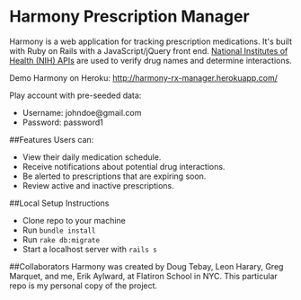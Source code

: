 # Harmony Prescription Manager
Harmony is a web application for tracking prescription medications. It's built with Ruby on Rails with a JavaScript/jQuery front end. [National Institutes of Health (NIH) APIs](https://rxnav.nlm.nih.gov/APIsOverview.html) are used to verify drug names and determine interactions.

Demo Harmony on Heroku: http://harmony-rx-manager.herokuapp.com/

Play account with pre-seeded data:
* Username: <span>johndoe</span>@gmail.com
* Password: password1

##Features
Users can:
* View their daily medication schedule.
* Receive notifications about potential drug interactions.
* Be alerted to prescriptions that are expiring soon.
* Review active and inactive prescriptions.

##Local Setup Instructions
* Clone repo to your machine
* Run `bundle install`
* Run `rake db:migrate`
* Start a localhost server with `rails s`

##Collaborators
Harmony was created by Doug Tebay, Leon Harary, Greg Marquet, and me, Erik Aylward, at Flatiron School in NYC. This particular repo is my personal copy of the project.
